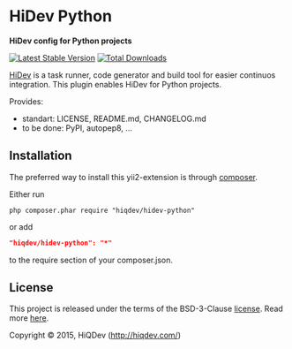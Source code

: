 HiDev Python
============

**HiDev config for Python projects**

[![Latest Stable Version](https://poser.pugx.org/hiqdev/hidev-python/v/stable)](//packagist.org/packages/hiqdev/hidev-python)
[![Total Downloads](https://poser.pugx.org/hiqdev/hidev-python/downloads)](//packagist.org/packages/hiqdev/hidev-python)

[HiDev](https://github.com/hiqdev/hidev) is a task runner, code generator and build tool for easier continuos integration.
This plugin enables HiDev for Python projects.

Provides:
- standart: LICENSE, README.md, CHANGELOG.md
- to be done: PyPI, autopep8, ...

## Installation

The preferred way to install this yii2-extension is through [composer](http://getcomposer.org/download/).

Either run

```
php composer.phar require "hiqdev/hidev-python"
```

or add

```json
"hiqdev/hidev-python": "*"
```

to the require section of your composer.json.

## License

This project is released under the terms of the BSD-3-Clause [license](LICENSE).
Read more [here](http://choosealicense.com/licenses/bsd-3-clause).

Copyright © 2015, HiQDev (http://hiqdev.com/)
